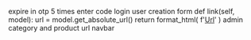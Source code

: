 expire in otp
5 times enter code
login
user creation form
    def link(self, model):
        url = model.get_absolute_url()
        return format_html(
            f'<a target="_blank" href="{url}">Url</a>'
        )
admin category and product url
navbar
